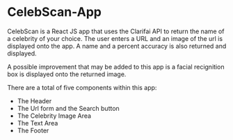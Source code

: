 # CelebScan-App

CelebScan is a React JS app that uses the Clarifai API to return the name of a 
celebrity of your choice. The user enters a URL and an image of the url
is displayed onto the app. A name and a percent accuracy is also returned
and displayed.

A possible improvement that may be added to this app is a facial recignition
box is displayed onto the returned image.

There are a total of five components within this app: 
- The Header
- The Url form and the Search button
- The Celebrity Image Area
- The Text Area
- The Footer
